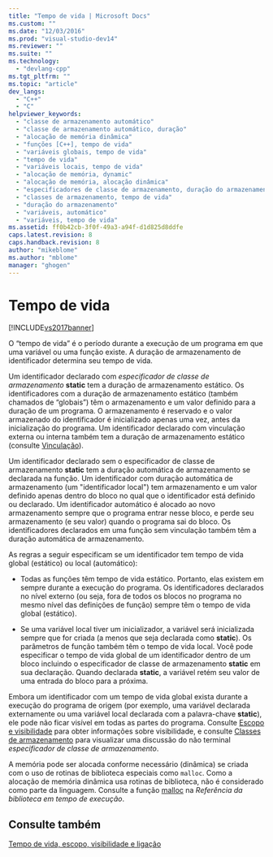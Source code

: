 ```yaml
---
title: "Tempo de vida | Microsoft Docs"
ms.custom: ""
ms.date: "12/03/2016"
ms.prod: "visual-studio-dev14"
ms.reviewer: ""
ms.suite: ""
ms.technology: 
  - "devlang-cpp"
ms.tgt_pltfrm: ""
ms.topic: "article"
dev_langs: 
  - "C++"
  - "C"
helpviewer_keywords: 
  - "classe de armazenamento automático"
  - "classe de armazenamento automático, duração"
  - "alocação de memória dinâmica"
  - "funções [C++], tempo de vida"
  - "variáveis globais, tempo de vida"
  - "tempo de vida"
  - "variáveis locais, tempo de vida"
  - "alocação de memória, dynamic"
  - "alocação de memória, alocação dinâmica"
  - "especificadores de classe de armazenamento, duração do armazenamento"
  - "classes de armazenamento, tempo de vida"
  - "duração do armazenamento"
  - "variáveis, automático"
  - "variáveis, tempo de vida"
ms.assetid: ff0b42cb-3f0f-49a3-a94f-d1d825d8ddfe
caps.latest.revision: 8
caps.handback.revision: 8
author: "mikeblome"
ms.author: "mblome"
manager: "ghogen"
---
```

# Tempo de vida
[!INCLUDE[vs2017banner](../assembler/inline/includes/vs2017banner.md)]

O “tempo de vida” é o período durante a execução de um programa em que uma variável ou uma função existe.  A duração de armazenamento de identificador determina seu tempo de vida.  
  
 Um identificador declarado com *especificador de classe de armazenamento* **static** tem a duração de armazenamento estático.  Os identificadores com a duração de armazenamento estático \(também chamados de “globais”\) têm o armazenamento e um valor definido para a duração de um programa.  O armazenamento é reservado e o valor armazenado do identificador é inicializado apenas uma vez, antes da inicialização do programa.  Um identificador declarado com vinculação externa ou interna também tem a duração de armazenamento estático \(consulte [Vinculação](../c-language/linkage.md)\).  
  
 Um identificador declarado sem o especificador de classe de armazenamento **static** tem a duração automática de armazenamento se declarada na função.  Um identificador com duração automática de armazenamento \(um "identificador local"\) tem armazenamento e um valor definido apenas dentro do bloco no qual que o identificador está definido ou declarado.  Um identificador automático é alocado ao novo armazenamento sempre que o programa entrar nesse bloco, e perde seu armazenamento \(e seu valor\) quando o programa sai do bloco.  Os identificadores declarados em uma função sem vinculação também têm a duração automática de armazenamento.  
  
 As regras a seguir especificam se um identificador tem tempo de vida global \(estático\) ou local \(automático\):  
  
-   Todas as funções têm tempo de vida estático.  Portanto, elas existem em sempre durante a execução do programa.  Os identificadores declarados no nível externo \(ou seja, fora de todos os blocos no programa no mesmo nível das definições de função\) sempre têm o tempo de vida global \(estático\).  
  
-   Se uma variável local tiver um inicializador, a variável será inicializada sempre que for criada \(a menos que seja declarada como **static**\).  Os parâmetros de função também têm o tempo de vida local.  Você pode especificar o tempo de vida global de um identificador dentro de um bloco incluindo o especificador de classe de armazenamento **static** em sua declaração.  Quando declarada **static**, a variável retém seu valor de uma entrada do bloco para a próxima.  
  
 Embora um identificador com um tempo de vida global exista durante a execução do programa de origem \(por exemplo, uma variável declarada externamente ou uma variável local declarada com a palavra\-chave **static**\), ele pode não ficar visível em todas as partes do programa.  Consulte [Escopo e visibilidade](../c-language/scope-and-visibility.md) para obter informações sobre visibilidade, e consulte [Classes de armazenamento](../c-language/c-storage-classes.md) para visualizar uma discussão do não terminal *especificador de classe de armazenamento*.  
  
 A memória pode ser alocada conforme necessário \(dinâmica\) se criada com o uso de rotinas de biblioteca especiais como `malloc`.  Como a alocação de memória dinâmica usa rotinas de biblioteca, não é considerado como parte da linguagem.  Consulte a função [malloc](../c-runtime-library/reference/malloc.md) na *Referência da biblioteca em tempo de execução*.  
  
## Consulte também  
 [Tempo de vida, escopo, visibilidade e ligação](../Topic/Lifetime,%20Scope,%20Visibility,%20and%20Linkage.md)